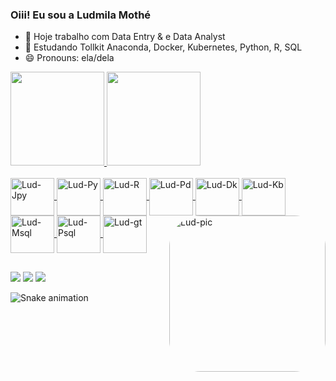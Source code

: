 ### Oiii! Eu sou a Ludmila Mothé

- 🔭 Hoje trabalho com Data Entry & e Data Analyst
- 🌱 Estudando Tollkit Anaconda, Docker, Kubernetes, Python, R, SQL
- 😄 Pronouns: ela/dela

<a href="https://github.com/ludmilamothe">
  <img height="150em" src="https://github-readme-stats.vercel.app/api?username=ludmilamothe&show_icons=true&theme=tokyonight&include_all_commits=true&count_private=true"/>
  <img height="150em" src="https://github-readme-stats.vercel.app/api/top-langs/?username=ludmilamothe&layout=compact&langs_count=7&theme=tokyonight"/>
</div>

<div style="display: inline_block"><br>
  <img align="center" alt="Lud-Jpy" height="60" width="70" src="https://cdn.jsdelivr.net/gh/devicons/devicon/icons/jupyter/jupyter-original.svg">
  <img align="center" alt="Lud-Py" height="60" width="70" src="https://cdn.jsdelivr.net/gh/devicons/devicon/icons/python/python-original.svg">
  <img align="center" alt="Lud-R" height="60" width="70" src="https://cdn.jsdelivr.net/gh/devicons/devicon/icons/r/r-original.svg">
  <img align="center" alt="Lud-Pd" height="60" width="70" src="https://cdn.jsdelivr.net/gh/devicons/devicon/icons/pandas/pandas-original-wordmark.svg">
  <img align="center" alt="Lud-Dk" height="60" width="70" src="https://cdn.jsdelivr.net/gh/devicons/devicon/icons/docker/docker-original.svg">
  <img align="center" alt="Lud-Kb" height="60" width="70" src="https://cdn.jsdelivr.net/gh/devicons/devicon/icons/kubernetes/kubernetes-plain.svg">
  <img align="center" alt="Lud-Msql" height="60" width="70" src="https://cdn.jsdelivr.net/gh/devicons/devicon/icons/mysql/mysql-original-wordmark.svg">
  <img align="center" alt="Lud-Psql" height="60" width="70" src="https://cdn.jsdelivr.net/gh/devicons/devicon/icons/postgresql/postgresql-original.svg">
  <img align="center" alt="Lud-gt" height="60" width="70" src="https://cdn.jsdelivr.net/gh/devicons/devicon/icons/git/git-plain-wordmark.svg">
  <img align="right" alt="Lud-pic" height="250" style="border-radius:50px;" src="https://media.giphy.com/media/d6kGJZZNOlsXkRpf5C/giphy.gif">
  

  </div>
  
  ##
  
  <div>
  
  <a href="https://instagram.com/ludmilamothe" target="_blank"><img src="https://img.shields.io/badge/-Instagram-%23E4405F?style=for-the-badge&logo=instagram&logoColor=white" target="_blank"></a>
  <a href = "mailto:ludmilamothe@gmail.com"><img src="https://img.shields.io/badge/-Gmail-%23333?style=for-the-badge&logo=gmail&logoColor=white" target="_blank"></a>
  <a href="https://www.linkedin.com/in/ludmilamothe" target="_blank"><img src="https://img.shields.io/badge/-LinkedIn-%230077B5?style=for-the-badge&logo=linkedin&logoColor=white" target="_blank"></a>
  
   ![Snake animation](https://github.com/ludmilamothe/ludmilamothe/blob/output/github-contribution-grid-snake.svg)
  
</div>
